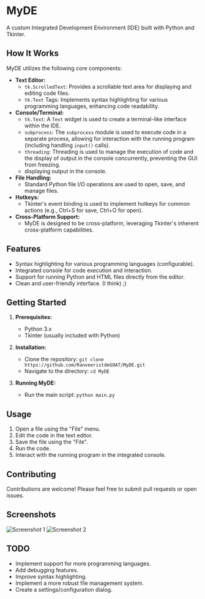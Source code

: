 # MyDE

A custom Integrated Development Environment (IDE) built with Python and Tkinter.

## How It Works

MyDE utilizes the following core components:

*   **Text Editor:**
    *   `tk.ScrolledText`:  Provides a scrollable text area for displaying and editing code files.
    *   `tk.Text` Tags: Implements syntax highlighting for various programming languages, enhancing code readability.
*   **Console/Terminal:**
    *   `tk.Text`: A `Text` widget is used to create a terminal-like interface within the IDE.
    *   `subprocess`: The `subprocess` module is used to execute code in a separate process, allowing for interaction with the running program (including handling `input()` calls).
    *   `threading`:  Threading is used to manage the execution of code and the display of output in the console concurrently, preventing the GUI from freezing.
    *   displaying output in the console.
*   **File Handling:**
    *   Standard Python file I/O operations are used to open, save, and manage files.
*   **Hotkeys:**
    *   Tkinter's event binding is used to implement hotkeys for common actions (e.g., Ctrl+S for save, Ctrl+O for open).
*   **Cross-Platform Support:**
    *   MyDE is designed to be cross-platform, leveraging Tkinter's inherent cross-platform capabilities.

## Features

*   Syntax highlighting for various programming languages (configurable).
*   Integrated console for code execution and interaction.
*   Support for running Python and HTML files directly from the editor.
*   Clean and user-friendly interface. (I think) ;)

## Getting Started

1.  **Prerequisites:**
    *   Python 3.x
    *   Tkinter (usually included with Python)

2.  **Installation:**
    *   Clone the repository: `git clone https://github.com/RanveeristdeGOAT/MyDE.git`
    *   Navigate to the directory: `cd MyDE`

3.  **Running MyDE:**
    *   Run the main script: `python main.py`

## Usage

1.  Open a file using the "File" menu.
2.  Edit the code in the text editor.
3.  Save the file using the "File".
4.  Run the code.
5.  Interact with the running program in the integrated console.

## Contributing

Contributions are welcome!  Please feel free to submit pull requests or open issues.

## Screenshots

![Screenshot 1](screenshots/screenshot1.png)
![Screenshot 2](screenshots/screenshot2.jpg)

## TODO

*   Implement support for more programming languages.
*   Add debugging features.
*   Improve syntax highlighting.
*   Implement a more robust file management system.
*   Create a settings/configuration dialog.
